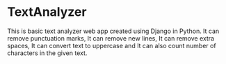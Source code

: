 # TextAnalyzer
This is basic text analyzer web app created using Django in Python. It can remove punctuation marks, It can remove new lines, It can remove extra spaces, It can convert text to uppercase and It can also count number of characters in the given text.

